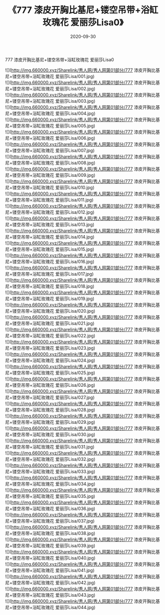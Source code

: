 ﻿---
layout: post
title:  《777 漆皮开胸比基尼+镂空吊带+浴缸玫瑰花 爱丽莎Lisa0》
date:   2020-09-30
img: http://img.660000.xyz/Sharelink/秀人网/秀人网第01部分/777 漆皮开胸比基尼+镂空吊带+浴缸玫瑰花 爱丽莎Lisa0/000.jpg
categories: [美女, 清纯, 唯美]
---

777 漆皮开胸比基尼+镂空吊带+浴缸玫瑰花 爱丽莎Lisa0

  ![](http://img.660000.xyz/Sharelink/秀人网/秀人网第01部分/777 漆皮开胸比基尼+镂空吊带+浴缸玫瑰花 爱丽莎Lisa/001.jpg) <br> ![](http://img.660000.xyz/Sharelink/秀人网/秀人网第01部分/777 漆皮开胸比基尼+镂空吊带+浴缸玫瑰花 爱丽莎Lisa/002.jpg) <br> ![](http://img.660000.xyz/Sharelink/秀人网/秀人网第01部分/777 漆皮开胸比基尼+镂空吊带+浴缸玫瑰花 爱丽莎Lisa/003.jpg) <br> ![](http://img.660000.xyz/Sharelink/秀人网/秀人网第01部分/777 漆皮开胸比基尼+镂空吊带+浴缸玫瑰花 爱丽莎Lisa/004.jpg) <br> ![](http://img.660000.xyz/Sharelink/秀人网/秀人网第01部分/777 漆皮开胸比基尼+镂空吊带+浴缸玫瑰花 爱丽莎Lisa/005.jpg) <br> ![](http://img.660000.xyz/Sharelink/秀人网/秀人网第01部分/777 漆皮开胸比基尼+镂空吊带+浴缸玫瑰花 爱丽莎Lisa/006.jpg) <br> ![](http://img.660000.xyz/Sharelink/秀人网/秀人网第01部分/777 漆皮开胸比基尼+镂空吊带+浴缸玫瑰花 爱丽莎Lisa/007.jpg) <br> ![](http://img.660000.xyz/Sharelink/秀人网/秀人网第01部分/777 漆皮开胸比基尼+镂空吊带+浴缸玫瑰花 爱丽莎Lisa/008.jpg) <br> ![](http://img.660000.xyz/Sharelink/秀人网/秀人网第01部分/777 漆皮开胸比基尼+镂空吊带+浴缸玫瑰花 爱丽莎Lisa/009.jpg) <br> ![](http://img.660000.xyz/Sharelink/秀人网/秀人网第01部分/777 漆皮开胸比基尼+镂空吊带+浴缸玫瑰花 爱丽莎Lisa/010.jpg) <br> ![](http://img.660000.xyz/Sharelink/秀人网/秀人网第01部分/777 漆皮开胸比基尼+镂空吊带+浴缸玫瑰花 爱丽莎Lisa/011.jpg) <br> ![](http://img.660000.xyz/Sharelink/秀人网/秀人网第01部分/777 漆皮开胸比基尼+镂空吊带+浴缸玫瑰花 爱丽莎Lisa/012.jpg) <br> ![](http://img.660000.xyz/Sharelink/秀人网/秀人网第01部分/777 漆皮开胸比基尼+镂空吊带+浴缸玫瑰花 爱丽莎Lisa/013.jpg) <br> ![](http://img.660000.xyz/Sharelink/秀人网/秀人网第01部分/777 漆皮开胸比基尼+镂空吊带+浴缸玫瑰花 爱丽莎Lisa/014.jpg) <br> ![](http://img.660000.xyz/Sharelink/秀人网/秀人网第01部分/777 漆皮开胸比基尼+镂空吊带+浴缸玫瑰花 爱丽莎Lisa/015.jpg) <br> ![](http://img.660000.xyz/Sharelink/秀人网/秀人网第01部分/777 漆皮开胸比基尼+镂空吊带+浴缸玫瑰花 爱丽莎Lisa/016.jpg) <br> ![](http://img.660000.xyz/Sharelink/秀人网/秀人网第01部分/777 漆皮开胸比基尼+镂空吊带+浴缸玫瑰花 爱丽莎Lisa/017.jpg) <br> ![](http://img.660000.xyz/Sharelink/秀人网/秀人网第01部分/777 漆皮开胸比基尼+镂空吊带+浴缸玫瑰花 爱丽莎Lisa/018.jpg) <br> ![](http://img.660000.xyz/Sharelink/秀人网/秀人网第01部分/777 漆皮开胸比基尼+镂空吊带+浴缸玫瑰花 爱丽莎Lisa/019.jpg) <br> ![](http://img.660000.xyz/Sharelink/秀人网/秀人网第01部分/777 漆皮开胸比基尼+镂空吊带+浴缸玫瑰花 爱丽莎Lisa/020.jpg) <br> ![](http://img.660000.xyz/Sharelink/秀人网/秀人网第01部分/777 漆皮开胸比基尼+镂空吊带+浴缸玫瑰花 爱丽莎Lisa/021.jpg) <br> ![](http://img.660000.xyz/Sharelink/秀人网/秀人网第01部分/777 漆皮开胸比基尼+镂空吊带+浴缸玫瑰花 爱丽莎Lisa/022.jpg) <br> ![](http://img.660000.xyz/Sharelink/秀人网/秀人网第01部分/777 漆皮开胸比基尼+镂空吊带+浴缸玫瑰花 爱丽莎Lisa/023.jpg) <br> ![](http://img.660000.xyz/Sharelink/秀人网/秀人网第01部分/777 漆皮开胸比基尼+镂空吊带+浴缸玫瑰花 爱丽莎Lisa/024.jpg) <br> ![](http://img.660000.xyz/Sharelink/秀人网/秀人网第01部分/777 漆皮开胸比基尼+镂空吊带+浴缸玫瑰花 爱丽莎Lisa/025.jpg) <br> ![](http://img.660000.xyz/Sharelink/秀人网/秀人网第01部分/777 漆皮开胸比基尼+镂空吊带+浴缸玫瑰花 爱丽莎Lisa/026.jpg) <br> ![](http://img.660000.xyz/Sharelink/秀人网/秀人网第01部分/777 漆皮开胸比基尼+镂空吊带+浴缸玫瑰花 爱丽莎Lisa/027.jpg) <br> ![](http://img.660000.xyz/Sharelink/秀人网/秀人网第01部分/777 漆皮开胸比基尼+镂空吊带+浴缸玫瑰花 爱丽莎Lisa/028.jpg) <br> ![](http://img.660000.xyz/Sharelink/秀人网/秀人网第01部分/777 漆皮开胸比基尼+镂空吊带+浴缸玫瑰花 爱丽莎Lisa/029.jpg) <br> ![](http://img.660000.xyz/Sharelink/秀人网/秀人网第01部分/777 漆皮开胸比基尼+镂空吊带+浴缸玫瑰花 爱丽莎Lisa/030.jpg) <br> ![](http://img.660000.xyz/Sharelink/秀人网/秀人网第01部分/777 漆皮开胸比基尼+镂空吊带+浴缸玫瑰花 爱丽莎Lisa/031.jpg) <br> ![](http://img.660000.xyz/Sharelink/秀人网/秀人网第01部分/777 漆皮开胸比基尼+镂空吊带+浴缸玫瑰花 爱丽莎Lisa/032.jpg) <br> ![](http://img.660000.xyz/Sharelink/秀人网/秀人网第01部分/777 漆皮开胸比基尼+镂空吊带+浴缸玫瑰花 爱丽莎Lisa/033.jpg) <br> ![](http://img.660000.xyz/Sharelink/秀人网/秀人网第01部分/777 漆皮开胸比基尼+镂空吊带+浴缸玫瑰花 爱丽莎Lisa/034.jpg) <br> ![](http://img.660000.xyz/Sharelink/秀人网/秀人网第01部分/777 漆皮开胸比基尼+镂空吊带+浴缸玫瑰花 爱丽莎Lisa/035.jpg) <br> ![](http://img.660000.xyz/Sharelink/秀人网/秀人网第01部分/777 漆皮开胸比基尼+镂空吊带+浴缸玫瑰花 爱丽莎Lisa/036.jpg) <br> ![](http://img.660000.xyz/Sharelink/秀人网/秀人网第01部分/777 漆皮开胸比基尼+镂空吊带+浴缸玫瑰花 爱丽莎Lisa/037.jpg) <br> ![](http://img.660000.xyz/Sharelink/秀人网/秀人网第01部分/777 漆皮开胸比基尼+镂空吊带+浴缸玫瑰花 爱丽莎Lisa/038.jpg) <br> ![](http://img.660000.xyz/Sharelink/秀人网/秀人网第01部分/777 漆皮开胸比基尼+镂空吊带+浴缸玫瑰花 爱丽莎Lisa/039.jpg) <br> ![](http://img.660000.xyz/Sharelink/秀人网/秀人网第01部分/777 漆皮开胸比基尼+镂空吊带+浴缸玫瑰花 爱丽莎Lisa/040.jpg) <br> ![](http://img.660000.xyz/Sharelink/秀人网/秀人网第01部分/777 漆皮开胸比基尼+镂空吊带+浴缸玫瑰花 爱丽莎Lisa/041.jpg) <br> ![](http://img.660000.xyz/Sharelink/秀人网/秀人网第01部分/777 漆皮开胸比基尼+镂空吊带+浴缸玫瑰花 爱丽莎Lisa/042.jpg) <br> ![](http://img.660000.xyz/Sharelink/秀人网/秀人网第01部分/777 漆皮开胸比基尼+镂空吊带+浴缸玫瑰花 爱丽莎Lisa/043.jpg) <br> ![](http://img.660000.xyz/Sharelink/秀人网/秀人网第01部分/777 漆皮开胸比基尼+镂空吊带+浴缸玫瑰花 爱丽莎Lisa/044.jpg) <br>